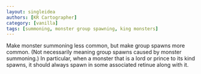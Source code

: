 ```yaml
---
layout: singleidea
authors: [KR Cartographer]
category: [vanilla]
tags: [summoning, monster group spawning, king monsters]
---
```

Make monster summoning less common, but make group spawns more common. (Not necessarily meaning group spawns caused by monster summoning.) In particular, when a monster that is a lord or prince to its kind spawns, it should always spawn in some associated retinue along with it.
